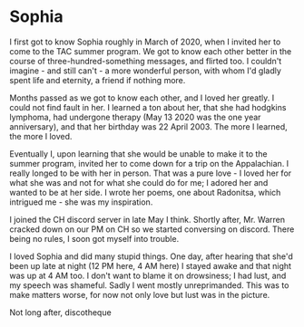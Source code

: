 # Sophia

I first got to know Sophia roughly in March of 2020, when I invited her to come to the TAC summer program.  We got to know each other better in the course of three-hundred-something messages, and flirted too. I couldn't imagine - and still can't - a more wonderful person, with whom I'd gladly spent life and eternity, a friend if nothing more.

Months passed as we got to know each other, and I loved her greatly. I could not find fault in her. I learned a ton about her, that she had hodgkins lymphoma, had undergone therapy (May 13 2020 was the one year anniversary), and that her birthday was 22 April 2003. The more I learned, the more I loved.

Eventually I, upon learning that she would be unable to make it to the summer program, invited her to come down for a trip on the Appalachian. I really longed to be with her in person. That was a pure love - I loved her for what she was and not for what she could do for me; I adored her and wanted to be at her side. I wrote her poems, one about Radonitsa, which intrigued me - she was my inspiration.

I joined the CH discord server in late May I think. Shortly after, Mr. Warren cracked down on our PM on CH so we started conversing on discord. There being no rules, I soon got myself into trouble.

I loved Sophia and did many stupid things. One day, after hearing that she'd been up late at night (12 PM here, 4 AM here) I stayed awake and that night was up at 4 AM too. I don't want to blame it on drowsiness; I had lust, and my speech was shameful. Sadly I went mostly unreprimanded. This was to make matters worse, for now not only love but lust was in the picture.

Not long after, discotheque
